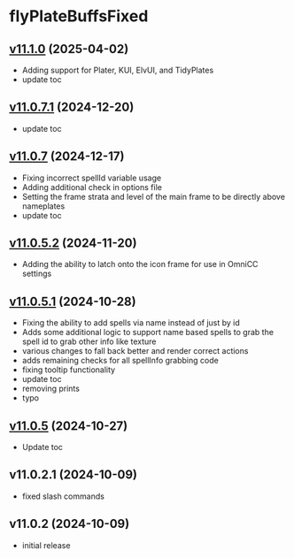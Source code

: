 # flyPlateBuffsFixed

## [v11.1.0](https://github.com/rbgdevx/flyPlateBuffsFixed/releases/tag/v11.1.0) (2025-04-02)

- Adding support for Plater, KUI, ElvUI, and TidyPlates
- update toc

## [v11.0.7.1](https://github.com/rbgdevx/flyPlateBuffsFixed/releases/tag/v11.0.7.1) (2024-12-20)

- update toc

## [v11.0.7](https://github.com/rbgdevx/flyPlateBuffsFixed/releases/tag/v11.0.7) (2024-12-17)

- Fixing incorrect spellId variable usage
- Adding additional check in options file
- Setting the frame strata and level of the main frame to be directly above nameplates
- update toc

## [v11.0.5.2](https://github.com/rbgdevx/flyPlateBuffsFixed/releases/tag/v11.0.5.2) (2024-11-20)

- Adding the ability to latch onto the icon frame for use in OmniCC settings

## [v11.0.5.1](https://github.com/rbgdevx/flyPlateBuffsFixed/releases/tag/v11.0.5.1) (2024-10-28)

- Fixing the ability to add spells via name instead of just by id
- Adds some additional logic to support name based spells to grab the spell id to grab other info like texture
- various changes to fall back better and render correct actions
- adds remaining checks for all spellInfo grabbing code
- fixing tooltip functionality
- update toc
- removing prints
- typo

## [v11.0.5](https://github.com/rbgdevx/flyPlateBuffsFixed/releases/tag/v11.0.5) (2024-10-27)

- Update toc

## v11.0.2.1 (2024-10-09)

- fixed slash commands

## v11.0.2 (2024-10-09)

- initial release
